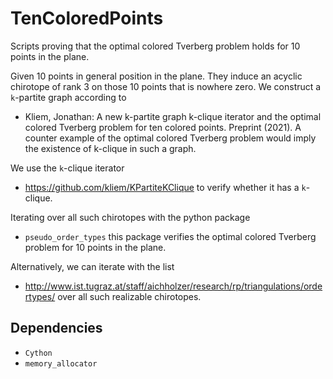 # TenColoredPoints
Scripts proving that the optimal colored Tverberg problem holds for 10 points in the plane.

Given 10 points in general position in the plane.
They induce an acyclic chirotope of rank 3 on those 10 points that is
nowhere zero.
We construct a `k`-partite graph according to
- Kliem, Jonathan: A new k-partite graph k-clique iterator and the optimal colored Tverberg problem for ten colored points. Preprint (2021).
A counter example of the optimal colored Tverberg problem would imply
the existence of k-clique in such a graph.

We use the `k`-clique iterator
- https://github.com/kliem/KPartiteKClique
to verify whether it has a `k`-clique.

Iterating over all such chirotopes with the python package
- `pseudo_order_types`
this package verifies the optimal colored Tverberg problem for
10 points in the plane.

Alternatively, we can iterate with the list
- http://www.ist.tugraz.at/staff/aichholzer/research/rp/triangulations/ordertypes/
over all such realizable chirotopes.

## Dependencies

- `Cython`
- `memory_allocator`
